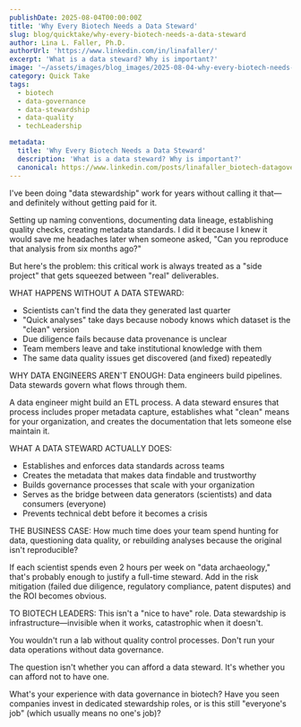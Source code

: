 ```yaml
---
publishDate: 2025-08-04T00:00:00Z
title: 'Why Every Biotech Needs a Data Steward'
slug: blog/quicktake/why-every-biotech-needs-a-data-steward
author: Lina L. Faller, Ph.D.
authorUrl: 'https://www.linkedin.com/in/linafaller/'
excerpt: 'What is a data steward? Why is important?'
image: '~/assets/images/blog_images/2025-08-04-why-every-biotech-needs-a-data-steward.png'
category: Quick Take
tags:
  - biotech
  - data-governance
  - data-stewardship
  - data-quality
  - techLeadership

metadata:
  title: 'Why Every Biotech Needs a Data Steward'
  description: 'What is a data steward? Why is important?'
  canonical: https://www.linkedin.com/posts/linafaller_biotech-datagovernance-datastewardship-activity-7358141650126217216-tC9m?utm_source=share&utm_medium=member_desktop&rcm=ACoAAATZB5MBqJ_1K5vjD4H8pzXOCeXJAzwKjQs
---
```


I've been doing "data stewardship" work for years without calling it that—and definitely without getting paid for it.

Setting up naming conventions, documenting data lineage, establishing quality checks, creating metadata standards. I did it because I knew it would save me headaches later when someone asked, "Can you reproduce that analysis from six months ago?"

But here's the problem: this critical work is always treated as a "side project" that gets squeezed between "real" deliverables.

WHAT HAPPENS WITHOUT A DATA STEWARD:

- Scientists can't find the data they generated last quarter
- "Quick analyses" take days because nobody knows which dataset is the "clean" version
- Due diligence fails because data provenance is unclear
- Team members leave and take institutional knowledge with them
- The same data quality issues get discovered (and fixed) repeatedly

WHY DATA ENGINEERS AREN'T ENOUGH: Data engineers build pipelines. Data stewards govern what flows through them.

A data engineer might build an ETL process. A data steward ensures that process includes proper metadata capture, establishes what "clean" means for your organization, and creates the documentation that lets someone else maintain it.

WHAT A DATA STEWARD ACTUALLY DOES:

- Establishes and enforces data standards across teams
- Creates the metadata that makes data findable and trustworthy
- Builds governance processes that scale with your organization
- Serves as the bridge between data generators (scientists) and data consumers (everyone)
- Prevents technical debt before it becomes a crisis

THE BUSINESS CASE: How much time does your team spend hunting for data, questioning data quality, or rebuilding analyses because the original isn't reproducible?

If each scientist spends even 2 hours per week on "data archaeology," that's probably enough to justify a full-time steward.
Add in the risk mitigation (failed due diligence, regulatory compliance, patent disputes) and the ROI becomes obvious.

TO BIOTECH LEADERS: This isn't a "nice to have" role. Data stewardship is infrastructure—invisible when it works, catastrophic when it doesn't.

You wouldn't run a lab without quality control processes. Don't run your data operations without data governance.

The question isn't whether you can afford a data steward. It's whether you can afford not to have one.

What's your experience with data governance in biotech? Have you seen companies invest in dedicated stewardship roles, or is this still "everyone's job" (which usually means no one's job)?
